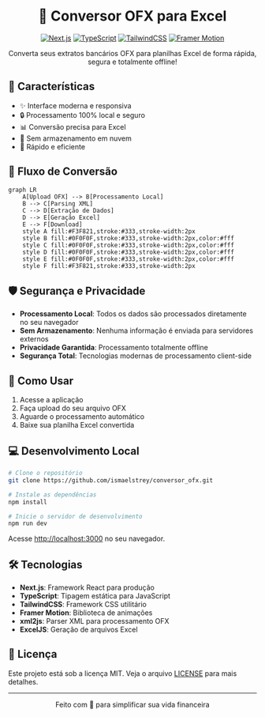 <div align="center">

# 🔄 Conversor OFX para Excel

[![Next.js](https://img.shields.io/badge/Next.js-13.5-black?style=for-the-badge&logo=next.js)](https://nextjs.org/)
[![TypeScript](https://img.shields.io/badge/TypeScript-5.2-blue?style=for-the-badge&logo=typescript)](https://www.typescriptlang.org/)
[![TailwindCSS](https://img.shields.io/badge/TailwindCSS-3.0-38B2AC?style=for-the-badge&logo=tailwind-css)](https://tailwindcss.com/)
[![Framer Motion](https://img.shields.io/badge/Framer_Motion-10.16-ff69b4?style=for-the-badge&logo=framer)](https://www.framer.com/motion/)

<p align="center">
Converta seus extratos bancários OFX para planilhas Excel de forma rápida, segura e totalmente offline!
</p>

</div>

## 🌟 Características

- ✨ Interface moderna e responsiva
- 🔒 Processamento 100% local e seguro
- 📊 Conversão precisa para Excel
- 💾 Sem armazenamento em nuvem
- 🚀 Rápido e eficiente

## 🔄 Fluxo de Conversão

```mermaid
graph LR
    A[Upload OFX] --> B[Processamento Local]
    B --> C[Parsing XML]
    C --> D[Extração de Dados]
    D --> E[Geração Excel]
    E --> F[Download]
    style A fill:#F3F821,stroke:#333,stroke-width:2px
    style B fill:#0F0F0F,stroke:#333,stroke-width:2px,color:#fff
    style C fill:#0F0F0F,stroke:#333,stroke-width:2px,color:#fff
    style D fill:#0F0F0F,stroke:#333,stroke-width:2px,color:#fff
    style E fill:#0F0F0F,stroke:#333,stroke-width:2px,color:#fff
    style F fill:#F3F821,stroke:#333,stroke-width:2px
```

## 🛡️ Segurança e Privacidade

- **Processamento Local**: Todos os dados são processados diretamente no seu navegador
- **Sem Armazenamento**: Nenhuma informação é enviada para servidores externos
- **Privacidade Garantida**: Processamento totalmente offline
- **Segurança Total**: Tecnologias modernas de processamento client-side

## 🚀 Como Usar

1. Acesse a aplicação
2. Faça upload do seu arquivo OFX
3. Aguarde o processamento automático
4. Baixe sua planilha Excel convertida

## 💻 Desenvolvimento Local

```bash
# Clone o repositório
git clone https://github.com/ismaelstrey/conversor_ofx.git

# Instale as dependências
npm install

# Inicie o servidor de desenvolvimento
npm run dev
```

Acesse [http://localhost:3000](http://localhost:3000) no seu navegador.

## 🛠️ Tecnologias

- **Next.js**: Framework React para produção
- **TypeScript**: Tipagem estática para JavaScript
- **TailwindCSS**: Framework CSS utilitário
- **Framer Motion**: Biblioteca de animações
- **xml2js**: Parser XML para processamento OFX
- **ExcelJS**: Geração de arquivos Excel

## 📄 Licença

Este projeto está sob a licença MIT. Veja o arquivo [LICENSE](LICENSE) para mais detalhes.

---

<p align="center">
Feito com 💛 para simplificar sua vida financeira
</p>
